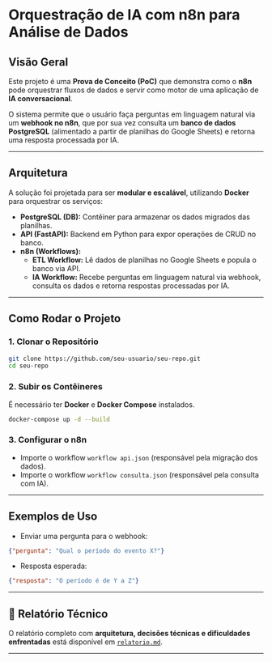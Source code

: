 # Orquestração de IA com n8n para Análise de Dados

## Visão Geral
Este projeto é uma **Prova de Conceito (PoC)** que demonstra como o **n8n** pode orquestrar fluxos de dados e servir como motor de uma aplicação de **IA conversacional**.  

O sistema permite que o usuário faça perguntas em linguagem natural via um **webhook no n8n**, que por sua vez consulta um **banco de dados PostgreSQL** (alimentado a partir de planilhas do Google Sheets) e retorna uma resposta processada por IA.

---

## Arquitetura
A solução foi projetada para ser **modular e escalável**, utilizando **Docker** para orquestrar os serviços:

- **PostgreSQL (DB):** Contêiner para armazenar os dados migrados das planilhas.  
- **API (FastAPI):** Backend em Python para expor operações de CRUD no banco.  
- **n8n (Workflows):**
  - **ETL Workflow:** Lê dados de planilhas no Google Sheets e popula o banco via API.  
  - **IA Workflow:** Recebe perguntas em linguagem natural via webhook, consulta os dados e retorna respostas processadas por IA.  

---

## Como Rodar o Projeto

### 1. Clonar o Repositório
```bash
git clone https://github.com/seu-usuario/seu-repo.git
cd seu-repo
```

### 2. Subir os Contêineres
É necessário ter **Docker** e **Docker Compose** instalados.
```bash
docker-compose up -d --build
```

### 3. Configurar o n8n
- Importe o workflow `workflow api.json` (responsável pela migração dos dados).  
- Importe o workflow `workflow consulta.json` (responsável pela consulta com IA).  

---

## Exemplos de Uso
- Enviar uma pergunta para o webhook:
```json
{"pergunta": "Qual o período do evento X?"}
```

- Resposta esperada:
```json
{"resposta": "O período é de Y a Z"}
```

---

## 📝 Relatório Técnico
O relatório completo com **arquitetura, decisões técnicas e dificuldades enfrentadas** está disponível em [`relatorio.md`](./relatorio.md).

---
